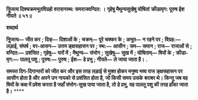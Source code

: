 **निॢजत्य दिक्चक्रमभूतविग्रहो** **वरासनस्थ: समराजवन्दित: ।** **गृहेषु मैथुन्यसुखेषु योषितां** **क्रीडामृग: पूरुष ईश नीयते ॥ ५१॥** 

**शब्दार्थ** 

**निॢजत्य—** **जीत कर** **; दिक्—** **दिशाओं के** **; चक्रम्—** **पूरे चक्कर के** **; अभूत—** **न रहने पर** **; विग्रह:—** **लड़ाई, संघर्ष** **; वर-आसन—** **उत्तम ङ्क्षसहासन पर** **; स्थ:—** **आसीन** **; सम—** **समान** **; राज—** **राजाओं से** **; वन्दित:—** **प्रशंसित** **; गृहेषु—** **घरों में** **; मैथुन्य—** **संभोग** **;** **सुखेषु—** **सुख में** **; योषिताम्—** **षियों के** **; क्रीडा-मृग:—** **पालतू पशु** **; पुरुष:—** **पुरुष** **; ईश—** **हे प्रभु** **; नीयते—** **ले जाया जाता है।** **.** 

**समस्त दिग-दिगान्तरों को जीत कर और इस तरह लड़ाई से मुक्त होकर मनुष्य भव्य राज** **ङ्क्षसहासन पर आसीन होता है और अपने उन नायको से प्रशंसित होता है, जो किसी समय उसके** **बराबर थे। किन्तु जब वह षियों के कक्ष में प्रवेश करता है जहाँ संभोग-सुख पाया जाता है, तो** **हे प्रभु, वह पालतू पशु की तरह हाँका जाता है।** **** 